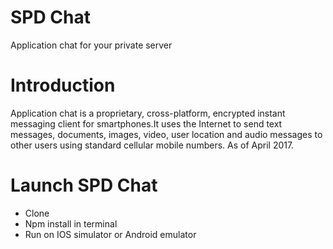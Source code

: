 # SPD Chat
Application chat for your private server

# Introduction
Application chat is a proprietary, cross-platform, encrypted instant messaging client for smartphones.It uses the Internet to send text messages, documents, images, video, user location and audio messages to other users using standard cellular mobile numbers.
As of April 2017.

# Launch SPD Chat
- Clone
- Npm install in terminal
- Run on IOS simulator or Android emulator
